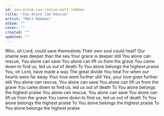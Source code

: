 ```yaml
---
id: you-alone-can-rescue-matt-redman
title: "You Alone Can Rescue"
artist: "Matt Redman"
album: ""
cover: ""
created: ""
updated: ""
---
```


Who, oh Lord, could save themselves
Their own soul could heal?
Our shame was deeper than the sea
Your grace is deeper still
You alone can rescue, You alone can save
You alone can lift us from the grave
You came down to find us, led us out of death
To You alone belongs the highest praise
You, oh Lord, have made a way
The great divide You heal
For when our hearts were far away
Your love went further still
Yes, your love goes further still
You alone can rescue, You alone can save
You alone can lift us from the grave
You came down to find us, led us out of death
To You alone belongs the highest praise
You alone can rescue, You alone can save
You alone can lift us from the grave
You came down to find us, led us out of death
To You alone belongs the highest praise
To You alone belongs the highest praise
To You alone belongs the highest praise
